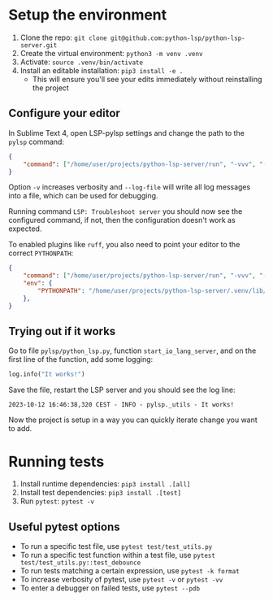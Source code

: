 # Setup the environment

1. Clone the repo: `git clone git@github.com:python-lsp/python-lsp-server.git`
2. Create the virtual environment: `python3 -m venv .venv`
3. Activate: `source .venv/bin/activate`
4. Install an editable installation: `pip3 install -e .`
    - This will ensure you'll see your edits immediately without reinstalling the project

## Configure your editor

In Sublime Text 4, open LSP-pylsp settings and change the path to the `pylsp` command:

```json
{
    "command": ["/home/user/projects/python-lsp-server/run", "-vvv", "--log-file", "pylsp.log"]
}
```

Option `-v` increases verbosity and `--log-file` will write all log messages
into a file, which can be used for debugging.

Running command `LSP: Troubleshoot server` you should now see the configured command,
if not, then the configuration doesn't work as expected.

To enabled plugins like `ruff`, you also need to point your editor to the correct
`PYTHONPATH`:

```json
{
    "command": ["/home/user/projects/python-lsp-server/run", "-vvv", "--log-file", "pylsp.log"],
    "env": {
        "PYTHONPATH": "/home/user/projects/python-lsp-server/.venv/lib/python3.11/site-packages",
    },
}
```

## Trying out if it works

Go to file `pylsp/python_lsp.py`, function `start_io_lang_server`,
and on the first line of the function, add some logging:

```py
log.info("It works!")
```

Save the file, restart the LSP server and you should see the log line:

```
2023-10-12 16:46:38,320 CEST - INFO - pylsp._utils - It works!
```

Now the project is setup in a way you can quickly iterate change you want to add.

# Running tests

1. Install runtime dependencies: `pip3 install .[all]`
2. Install test dependencies: `pip3 install .[test]`
3. Run `pytest`: `pytest -v`

## Useful pytest options

- To run a specific test file, use `pytest test/test_utils.py`
- To run a specific test function within a test file,
  use `pytest test/test_utils.py::test_debounce`
- To run tests matching a certain expression, use `pytest -k format`
- To increase verbosity of pytest, use `pytest -v` or `pytest -vv`
- To enter a debugger on failed tests, use `pytest --pdb`
